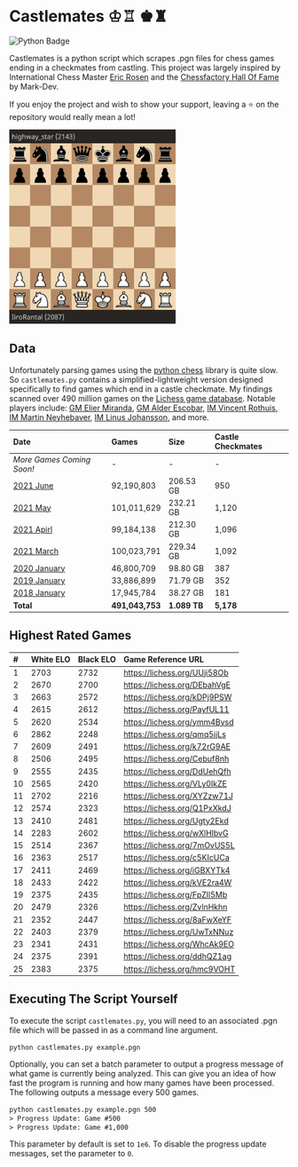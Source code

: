 # Castlemates ♔♖ ♚♜
![Python Badge](https://img.shields.io/badge/Python-007396?style=for-the-badge&labelColor=black&logo=Python&logoColor=white) 

Castlemates is a python script which scrapes .pgn files for chess games ending in a checkmates from castling. This project was largely inspired by International Chess Master [Eric Rosen](https://twitter.com/im_rosen?lang=en) and the [Chessfactory Hall Of Fame](https://github.com/mark-dev/chessfactory-hall-of-fame) by Mark-Dev. 

If you enjoy the project and wish to show your support, leaving a ⭐ on the repository would really mean a lot!

<a href="https://lichess.org/CW7va6EJ" target="_blank"><img src="exampleCastlemate.gif" width=300></a>

## Data
Unfortunately parsing games using the [python chess](https://python-chess.readthedocs.io/en/latest/) library is quite slow. So `castlemates.py` contains a simplified-lightweight version designed specifically to find games which end in a castle checkmate. My findings scanned over 490 million games on the [Lichess game database](https://database.lichess.org/). Notable players include: [GM Elier Miranda](https://lichess.org/7mOvUS5L), [GM Alder Escobar](https://lichess.org/PayfUL11), [IM Vincent Rothuis](https://lichess.org/qmq5jjLs), [IM Martin Neyhebaver](https://lichess.org/ymm4Bysd), [IM Linus Johansson](https://lichess.org/PayfUL11), and more.

| Date                                                                                  | Games           | Size         | Castle Checkmates |
|:--------------------------------------------------------------------------------------|:----------------|:-------------|:------------------|
| *More Games Coming Soon!*                                                             | -               | -            | -                 |
| [2021 June](https://github.com/owenps/Castlemates/blob/main/results/2021-06.txt)      | 92,190,803      | 206.53 GB    | 950               |
| [2021 May](https://github.com/owenps/Castlemates/blob/main/results/2021-05.txt)       | 101,011,629     | 232.21 GB    | 1,120             |
| [2021 Apirl](https://github.com/owenps/Castlemates/blob/main/results/2021-04.txt)     | 99,184,138      | 212.30 GB    | 1,096             |
| [2021 March](https://github.com/owenps/Castlemates/blob/main/results/2021-03.txt)     | 100,023,791     | 229.34 GB    | 1,092             |
| [2020 January](https://github.com/owenps/Castlemates/blob/main/results/2020-01.txt)   | 46,800,709      | 98.80 GB     | 387               |
| [2019 January](https://github.com/owenps/Castlemates/blob/main/results/2019-01.txt)   | 33,886,899      | 71.79 GB     | 352               |
| [2018 January](https://github.com/owenps/Castlemates/blob/main/results/2018-01.txt)   | 17,945,784      | 38.27 GB     | 181               |
| **Total**                                                                             | **491,043,753** | **1.089 TB** | **5,178**         |

## Highest Rated Games

| #  | White ELO | Black ELO | Game Reference URL           |   
|:---|:----------|:----------|:-----------------------------|
| 1  | 2703      | 2732      | https://lichess.org/UUji58Ob | <!-- 5435 -->
| 2  | 2670      | 2700      | https://lichess.org/DEbahVgE | <!-- 5370 -->
| 3  | 2663      | 2572      | https://lichess.org/kDPj9PSW | <!-- 5235 -->
| 4  | 2615      | 2612      | https://lichess.org/PayfUL11 | <!-- 5227 -->
| 5  | 2620      | 2534      | https://lichess.org/ymm4Bysd | <!-- 5154 -->
| 6  | 2862      | 2248      | https://lichess.org/qmq5jjLs | <!-- 5110 -->
| 7  | 2609      | 2491      | https://lichess.org/k72rG9AE | <!-- 5100 -->
| 8  | 2506      | 2495      | https://lichess.org/Cebuf8nh | <!-- 5001 -->
| 9  | 2555      | 2435      | https://lichess.org/DdUehQfh | <!-- 4990 -->
| 10 | 2565      | 2420      | https://lichess.org/VLy0IkZE | <!-- 4985 -->
| 11 | 2702      | 2216      | https://lichess.org/XYZzw71J | <!-- 4918 -->
| 12 | 2574      | 2323      | https://lichess.org/Q1PxXkdJ | <!-- 4897 -->
| 13 | 2410      | 2481      | https://lichess.org/Ugty2Ekd | <!-- 4891 -->
| 14 | 2283      | 2602      | https://lichess.org/wXlHlbvG | <!-- 4885 -->
| 15 | 2514      | 2367      | https://lichess.org/7mOvUS5L | <!-- 4881 -->
| 16 | 2363      | 2517      | https://lichess.org/c5KIcUCa | <!-- 4880 -->
| 17 | 2411      | 2469      | https://lichess.org/iGBXYTk4 | <!-- 4880 --> 
| 18 | 2433      | 2422      | https://lichess.org/kVE2ra4W | <!-- 4855 -->
| 19 | 2375      | 2435      | https://lichess.org/FpZIl5Mb | <!-- 4810 -->
| 20 | 2479      | 2326      | https://lichess.org/ZvlnHkhn | <!-- 4805 --> 
| 21 | 2352      | 2447      | https://lichess.org/8aFwXeYF | <!-- 4799 -->
| 22 | 2403      | 2379      | https://lichess.org/UwTxNNuz | <!-- 4782 -->
| 23 | 2341      | 2431      | https://lichess.org/WhcAk9EO | <!-- 4772 --> 
| 24 | 2375      | 2391      | https://lichess.org/ddhQZ1ag | <!-- 4766 -->
| 25 | 2383      | 2375      | https://lichess.org/hmc9VOHT | <!-- 4758 --> 

## Executing The Script Yourself
To execute the script `castlemates.py`, you will need to an associated .pgn file which will be passed in as a command line argument. 
```
python castlemates.py example.pgn
```
Optionally, you can set a batch parameter to output a progress message of what game is currently being analyzed. This can give you an idea of how fast the program is running and how many games have been processed. The following outputs a message every 500 games. 
```
python castlemates.py example.pgn 500
> Progress Update: Game #500
> Progress Update: Game #1,000
```
This parameter by default is set to `1e6`. To disable the progress update messages, set the parameter to `0`.
